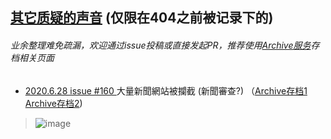 ## [其它质疑的声音](/OthersVoice.md) (仅限在404之前被记录下的)
###### 业余整理难免疏漏，欢迎通过issue投稿或直接发起PR，推荐使用[Archive](https://archive.is/)[服务](https://web.archive.org/)存档相关页面

-  [2020.6.28 issue #160  ](https://github.com/privacy-protection-tools/anti-AD/issues/160) 大量新聞網站被攔截 (新聞審查?) （[Archive存档1](https://archive.is/DPC8V) [Archive存档2](https://web.archive.org/web/20200706004742/https://github.com/privacy-protection-tools/anti-AD/issues/160))

>![image](https://user-images.githubusercontent.com/22477230/86547998-654b5e00-bf6d-11ea-9d6b-fdd259e391ef.png)

